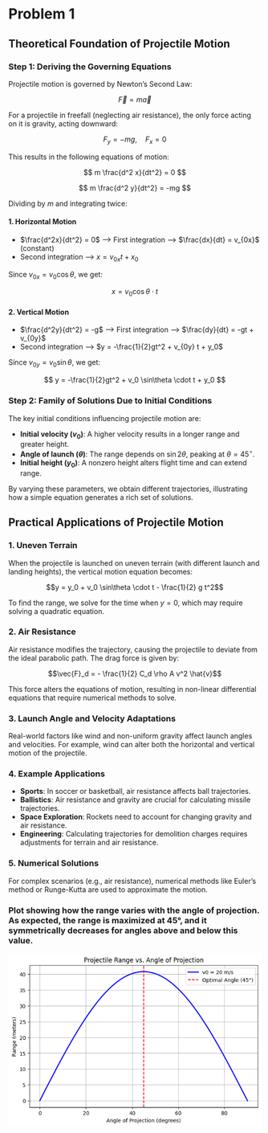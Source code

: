 # Problem 1

## Theoretical Foundation of Projectile Motion

### **Step 1: Deriving the Governing Equations**
Projectile motion is governed by Newton’s Second Law:

$$
\vec{F} = m\vec{a}
$$

For a projectile in freefall (neglecting air resistance), the only force acting on it is gravity, acting downward:

$$
F_y = -mg, \quad F_x = 0
$$

This results in the following equations of motion:

$$
m \frac{d^2 x}{dt^2} = 0
$$

$$
m \frac{d^2 y}{dt^2} = -mg
$$

Dividing by $m$ and integrating twice:

#### **1. Horizontal Motion**
- $\frac{d^2x}{dt^2} = 0$ ⟶ First integration ⟶ $\frac{dx}{dt} = v_{0x}$ (constant)
- Second integration ⟶ $x = v_{0x} t + x_0$

Since $v_{0x} = v_0 \cos\theta$, we get:

$$
x = v_0 \cos\theta \cdot t
$$

#### **2. Vertical Motion**
- $\frac{d^2y}{dt^2} = -g$ ⟶ First integration ⟶ $\frac{dy}{dt} = -gt + v_{0y}$
- Second integration ⟶ $y = -\frac{1}{2}gt^2 + v_{0y} t + y_0$

Since $v_{0y} = v_0 \sin\theta$, we get:

$$
y = -\frac{1}{2}gt^2 + v_0 \sin\theta \cdot t + y_0
$$

### **Step 2: Family of Solutions Due to Initial Conditions**
The key initial conditions influencing projectile motion are:
- **Initial velocity ($v_0$)**: A higher velocity results in a longer range and greater height.
- **Angle of launch ($\theta$)**: The range depends on $\sin 2\theta$, peaking at $\theta = 45^\circ$.
- **Initial height ($y_0$)**: A nonzero height alters flight time and can extend range.

By varying these parameters, we obtain different trajectories, illustrating how a simple equation generates a rich set of solutions.

## Practical Applications of Projectile Motion

### 1. **Uneven Terrain**
When the projectile is launched on uneven terrain (with different launch and landing heights), the vertical motion equation becomes:

$$y = y_0 + v_0 \sin\theta \cdot t - \frac{1}{2} g t^2$$

To find the range, we solve for the time when $y = 0$, which may require solving a quadratic equation.

### 2. **Air Resistance**
Air resistance modifies the trajectory, causing the projectile to deviate from the ideal parabolic path. The drag force is given by:

$$\vec{F}_d = - \frac{1}{2} C_d \rho A v^2 \hat{v}$$

This force alters the equations of motion, resulting in non-linear differential equations that require numerical methods to solve.

### 3. **Launch Angle and Velocity Adaptations**
Real-world factors like wind and non-uniform gravity affect launch angles and velocities. For example, wind can alter both the horizontal and vertical motion of the projectile.

### 4. **Example Applications**
- **Sports**: In soccer or basketball, air resistance affects ball trajectories.
- **Ballistics**: Air resistance and gravity are crucial for calculating missile trajectories.
- **Space Exploration**: Rockets need to account for changing gravity and air resistance.
- **Engineering**: Calculating trajectories for demolition charges requires adjustments for terrain and air resistance.

### 5. **Numerical Solutions**
For complex scenarios (e.g., air resistance), numerical methods like Euler’s method or Runge-Kutta are used to approximate the motion.

### Plot showing how the range varies with the angle of projection. As expected, the range is maximized at 45°, and it symmetrically decreases for angles above and below this value.

![alt text](/docs/1%20Physics/1%20Mechanics/Projectile%20Range%20vs%20Angle%20of%20Projection.png)